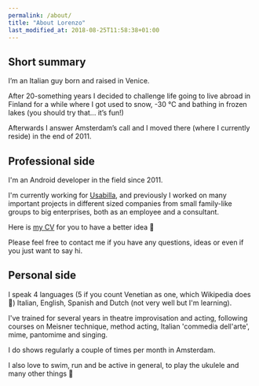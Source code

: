 ```yaml
---
permalink: /about/
title: "About Lorenzo"
last_modified_at: 2018-08-25T11:58:38+01:00
---
```


## Short summary
I’m an Italian guy born and raised in Venice.

After 20-something years I decided to challenge life going to live abroad in Finland for a while where I got used to snow, -30 °C and bathing in frozen lakes (you should try that... it’s fun!)

Afterwards I answer Amsterdam’s call and I moved there (where I currently reside) in the end of 2011.

## Professional side
I'm an Android developer in the field since 2011.

I'm currently working for <a href="https://usabilla.com/" target="_blank">Usabilla</a>, and previously I worked on many important projects in different sized companies from small family-like groups to big enterprises, both as an employee and a consultant.

Here is [my CV](https://kioli.github.io/assets/cv.pdf) for you to have a better idea 🙂

Please feel free to contact me if you have any questions, ideas or even if you just want to say hi.

## Personal side
I speak 4 languages (5 if you count Venetian as one, which Wikipedia does 🙂) Italian, English, Spanish and Dutch (not very well but I'm learning).

I've trained for several years in theatre improvisation and acting, following courses on Meisner technique, method acting, Italian 'commedia dell'arte', mime, pantomime and singing.

I do shows regularly a couple of times per month in Amsterdam.

I also love to swim, run and be active in general, to play the ukulele and many other things 🙂